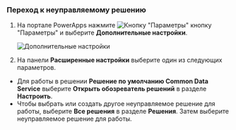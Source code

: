 ### <a name="navigate-to-an-unmanaged-solution"></a>Переход к неуправляемому решению

1. На портале PowerApps нажмите ![Кнопку "Параметры"](../administrator/media/settings-button-nav-bar.png) кнопку "Параметры" и выберите **Дополнительные настройки**.

    ![Дополнительные настройки](../maker/common-data-service/media/advanced-customizations-menu.png)

1. На панели **Расширенные настройки** выберите один из следующих параметров.

 - Для работы в решении **Решение по умолчанию Common Data Service** выберите **Открыть обозреватель решений** в разделе **Настроить**.
 - Чтобы выбрать или создать другое неуправляемое решение для работы, выберите **Все решения** в разделе **Решения**. Затем выберите неуправляемое решение для работы.
